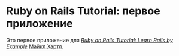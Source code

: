 ﻿# Ruby on Rails Tutorial: первое приложение

Это первое приложение для 
[*Ruby on Rails Tutorial: Learn Rails by Example*](http://railstutorial.org/) 
[Майкл Хартл](http://michaelhartl.com/).